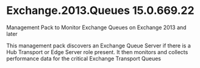 # Exchange.2013.Queues 15.0.669.22
Management Pack to Monitor Exchange Queues on Exchange 2013 and later

This management pack discovers an Exchange Queue Server if there is a Hub Transport or Edge Server role present.
It then monitors and collects performance data for the critical Exchange Transport Queues
